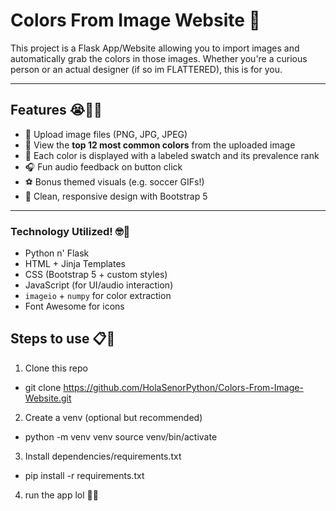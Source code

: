 # Colors From Image Website 🎨

This project is a Flask App/Website allowing you to import images and automatically grab the colors in those images. 
Whether you're a curious person or an actual designer (if so im FLATTERED), this is for you.

---

## Features 😭🙏🏾
- 📸 Upload image files (PNG, JPG, JPEG)
- 🎯 View the **top 12 most common colors** from the uploaded image
- 🎨 Each color is displayed with a labeled swatch and its prevalence rank
- 🎧 Fun audio feedback on button click
- ⚽ Bonus themed visuals (e.g. soccer GIFs!)
- 🧼 Clean, responsive design with Bootstrap 5

---

### Technology Utilized! 🤓🤖
- Python n' Flask
- HTML + Jinja Templates
- CSS (Bootstrap 5 + custom styles)
- JavaScript (for UI/audio interaction)
- `imageio` + `numpy` for color extraction
- Font Awesome for icons

## Steps to use 📋📎
1. Clone this repo
  - git clone https://github.com/HolaSenorPython/Colors-From-Image-Website.git
2. Create a venv (optional but recommended) 
  - python -m venv venv
  source venv/bin/activate
3. Install dependencies/requirements.txt
  - pip install -r requirements.txt
4. run the app lol 🤣🤣
